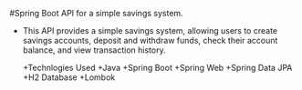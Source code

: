 #Spring Boot API for a simple savings system.

 + This API provides a simple savings system, allowing users to create savings accounts, deposit and withdraw funds, check their account balance, and view transaction history.
    
   +Technlogies Used
     +Java
     +Spring Boot
     +Spring Web
     +Spring Data JPA
     +H2 Database
     +Lombok
     
    
